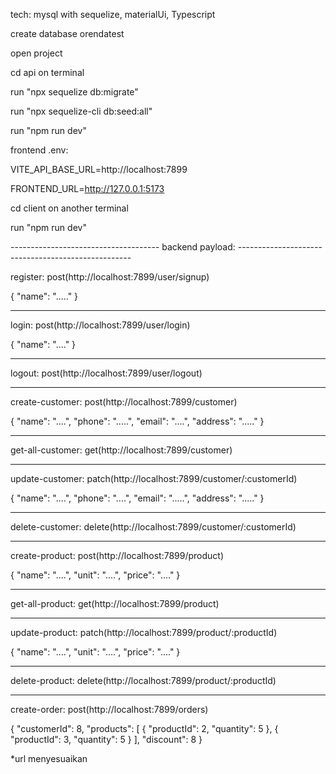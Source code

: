 tech: mysql with sequelize, materialUi, Typescript

create database orendatest

open project

cd api on terminal

run "npx sequelize db:migrate"

run "npx sequelize-cli db:seed:all"

run "npm run dev"

frontend .env:

VITE_API_BASE_URL=http://localhost:7899

FRONTEND_URL=http://127.0.0.1:5173

cd client on another terminal

run "npm run dev"


------------------------------------- backend payload: ---------------------------------------------------

register: post(http://localhost:7899/user/signup)

{
    "name": "....."
}

----------------------------------------------

login: post(http://localhost:7899/user/login)

{
    "name": "...."
}

----------------------------------------------

logout: post(http://localhost:7899/user/logout)

------------------------------------------------

create-customer: post(http://localhost:7899/customer)

{
    "name": "....",
    "phone": ".....",
    "email": "....",
    "address": "....."
}

-------------------------------------------------

get-all-customer: get(http://localhost:7899/customer)

--------------------------------------------------

update-customer: patch(http://localhost:7899/customer/:customerId)

{
    "name": "....",
    "phone": "....",
    "email": ".....",
    "address": "....."
}

-----------------------------------------------------

delete-customer: delete(http://localhost:7899/customer/:customerId)

-------------------------------------------------------

create-product: post(http://localhost:7899/product)

{
    "name": "....",
    "unit": "....",
    "price": "...."
}

---------------------------------------------------------

get-all-product: get(http://localhost:7899/product)

------------------------------------------------------------

update-product: patch(http://localhost:7899/product/:productId)

{
    "name": "....",
    "unit": "....",
    "price": "...."
}

----------------------------------------------------------------

delete-product: delete(http://localhost:7899/product/:productId)

------------------------------------------------------------

create-order: post(http://localhost:7899/orders)

{
  "customerId": 8,
  "products": [
    {
      "productId": 2,
      "quantity": 5
    },
    {
      "productId": 3,
      "quantity": 5
    }
  ],
  "discount": 8
}

*url menyesuaikan

